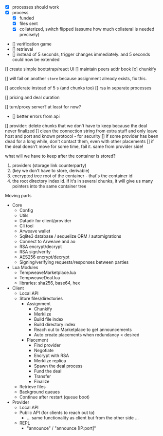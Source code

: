- [x] processes should work
- [x] process
    - [x] funded
    - [x] files sent
    - [x] collaterized, switch flipped (assume how much collateral is needed precisely)
- [] verification game
- [] retrieval
- [] instead of 5 seconds, trigger changes immediately. and 5 seconds could now be extended

[] create simple bootstrap/react UI
[] maintain peers addr book
[x] chunkify

[] will fail on another `store` because assignment already exists, fix this.

[] accelerate instead of 5 s (and chunks too)
[] rsa in separate processes

[] pricing and deal duration

[] turn/proxy server? at least for now?

- [] better errors from api

[] provider: delete chunks that we don't have to keep because the deal never finalized
[] clean the connection string from extra stuff and only leave host and port and known protocol - for security
[] if some provider has been dead for a long while, don't contact them, even with other placements
[] if the deal doesn't move for some time, fail it. same from provider side!

what will we have to keep after the container is stored?

1. providers (storage link counterparty)
2. (key we don't have to store, derivable)
3. encrypted tree root of the container - that's the container id
4. the root directory index id. if it's in several chunks, it will give us many pointers into the same container tree

Moving parts
- Core
    - Config
    - Utils
    - Datadir for client/provider
    - Cli tool
    - Arweave wallet
    - Sqlite3 database / sequelize ORM / automigrations
    - Connect to Arweave and ao
    - RSA encrypt/decrypt
    - RSA sign/verify
    - AES256 encrypt/decrypt
    - Signing/verifying requests/responses between parties
- Lua Modules
    - TempweaveMarketplace.lua
    - TempweaveDeal.lua
    - libraries: sha256, base64, hex
- Client
    - Local API
    - Store files/directories
        - Assignment
            - Chunkify
            - Merklize
            - Build file index
            - Build directory index
            - Reach out to Marketplace to get announcements
            - Auto create placements when redundancy < desired
        - Placement
            - Find provider
            - Negotiate
            - Encrypt with RSA
            - Merklize replica
            - Spawn the deal process
            - Fund the deal
            - Transfer
            - Finalize
    - Retrieve files
    - Background queues
    - Continue after restart (queue boot)
- Provider
    - Local API
    - Public API (for clients to reach out to)
        - ... same functionality as client but from the other side ...
    - REPL
        - "announce" / "announce [IP:port]"